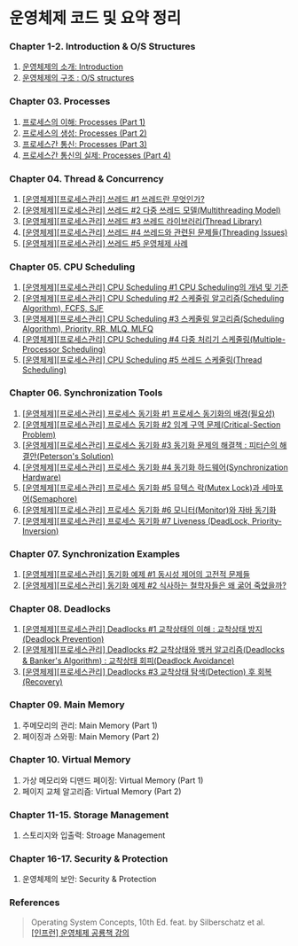 # 운영체제 코드 및 요약 정리

### Chapter 1-2. Introduction & O/S Structures

1.  [운영체제의 소개: Introduction](https://yonghwankim-dev.tistory.com/186)
2.  [운영체제의 구조 : O/S structures](https://yonghwankim-dev.tistory.com/187)

### Chapter 03. Processes

1.  [프로세스의 이해: Processes (Part 1)](https://yonghwankim-dev.tistory.com/191)
2.  [프로세스의 생성: Processes (Part 2)](https://yonghwankim-dev.tistory.com/192)
3.  [프로세스간 통신: Processes (Part 3)](https://yonghwankim-dev.tistory.com/196)
4.  [프로세스간 통신의 실제: Processes (Part 4)](https://yonghwankim-dev.tistory.com/200)

### Chapter 04. Thread & Concurrency

1.  [\[운영체제\]\[프로세스관리\] 쓰레드 #1 쓰레드란 무엇인가?](https://yonghwankim-dev.tistory.com/223)
2.  [\[운영체제\]\[프로세스관리\] 쓰레드 #2 다중 쓰레드 모델(Multithreading Model)](https://yonghwankim-dev.tistory.com/224)
3.  [\[운영체제\]\[프로세스관리\] 쓰레드 #3 쓰레드 라이브러리(Thread Library)](https://yonghwankim-dev.tistory.com/227)
4.  [\[운영체제\]\[프로세스관리\] 쓰레드 #4 쓰레드와 관련된 문제들(Threading Issues)](https://yonghwankim-dev.tistory.com/230)
5.  [\[운영체제\]\[프로세스관리\] 쓰레드 #5 운영체제 사례](https://yonghwankim-dev.tistory.com/231)

### Chapter 05. CPU Scheduling

1.  [\[운영체제\]\[프로세스관리\] CPU Scheduling #1 CPU Scheduling의 개념 및 기준](https://yonghwankim-dev.tistory.com/242)
2.  [\[운영체제\]\[프로세스관리\] CPU Scheduling #2 스케줄링 알고리즘(Scheduling Algorithm), FCFS, SJF](https://yonghwankim-dev.tistory.com/243)
3.  [\[운영체제\]\[프로세스관리\] CPU Scheduling #3 스케줄링 알고리즘(Scheduling Algorithm), Priority, RR, MLQ, MLFQ](https://yonghwankim-dev.tistory.com/244)
4.  [\[운영체제\]\[프로세스관리\] CPU Scheduling #4 다중 처리기 스케줄링(Multiple-Processor Scheduling)](https://yonghwankim-dev.tistory.com/247)
5.  [\[운영체제\]\[프로세스관리\] CPU Scheduling #5 쓰레드 스케줄링(Thread Scheduling)](https://yonghwankim-dev.tistory.com/251)

### Chapter 06. Synchronization Tools

1.  [\[운영체제\]\[프로세스관리\] 프로세스 동기화 #1 프로세스 동기화의 배경(필요성)](https://yonghwankim-dev.tistory.com/471)
2.  [\[운영체제\]\[프로세스관리\] 프로세스 동기화 #2 임계 구역 문제(Critical-Section Problem)](https://yonghwankim-dev.tistory.com/256)
3.  [\[운영체제\]\[프로세스관리\] 프로세스 동기화 #3 동기화 문제의 해결책 : 피터슨의 해결안(Peterson's Solution)](https://yonghwankim-dev.tistory.com/265)
4.  [\[운영체제\]\[프로세스관리\] 프로세스 동기화 #4 동기화 하드웨어(Synchronization Hardware)](https://yonghwankim-dev.tistory.com/266)
5.  [\[운영체제\]\[프로세스관리\] 프로세스 동기화 #5 뮤텍스 락(Mutex Lock)과 세마포어(Semaphore)](https://yonghwankim-dev.tistory.com/270)
6.  [\[운영체제\]\[프로세스관리\] 프로세스 동기화 #6 모니터(Monitor)와 자바 동기화](https://yonghwankim-dev.tistory.com/323)
7.  [\[운영체제\]\[프로세스관리\] 프로세스 동기화 #7 Liveness (DeadLock, Priority-Inversion)](https://yonghwankim-dev.tistory.com/476)

### Chapter 07. Synchronization Examples

1.  [\[운영체제\]\[프로세스관리\] 동기화 예제 #1 동시성 제어의 고전적 문제들](https://yonghwankim-dev.tistory.com/272)
2.  [\[운영체제\]\[프로세스관리\] 동기화 예제 #2 식사하는 철학자들은 왜 굶어 죽었을까?](https://yonghwankim-dev.tistory.com/479)

### Chapter 08. Deadlocks

1.  [\[운영체제\]\[프로세스관리\] Deadlocks #1 교착상태의 이해 : 교착상태 방지(Deadlock Prevention)](https://yonghwankim-dev.tistory.com/480)
2.  [\[운영체제\]\[프로세스관리\] Deadlocks #2 교착상태와 뱅커 알고리즘(Deadlocks & Banker's Algorithm) : 교착상태 회피(Deadlock Avoidance)](https://yonghwankim-dev.tistory.com/481)
3.  [\[운영체제\]\[프로세스관리\] Deadlocks #3 교착상태 탐색(Detection) 후 회복(Recovery)](https://yonghwankim-dev.tistory.com/482)


### Chapter 09. Main Memory

1.  주메모리의 관리: Main Memory (Part 1)
2.  페이징과 스와핑: Main Memory (Part 2)

### Chapter 10. Virtual Memory

1.  가상 메모리와 디맨드 페이징: Virtual Memory (Part 1)
2.  페이지 교체 알고리즘: Virtual Memory (Part 2)

### Chapter 11-15. Storage Management

1.  스토리지와 입출력: Stroage Management

### Chapter 16-17. Security & Protection

1.  운영체제의 보안: Security & Protection

### References
> Operating System Concepts, 10th Ed. feat. by Silberschatz et al.  
> [\[인프런\] 운영체제 공룡책 강의](https://www.inflearn.com/course/%EC%9A%B4%EC%98%81%EC%B2%B4%EC%A0%9C-%EA%B3%B5%EB%A3%A1%EC%B1%85-%EC%A0%84%EA%B3%B5%EA%B0%95%EC%9D%98/dashboard)
